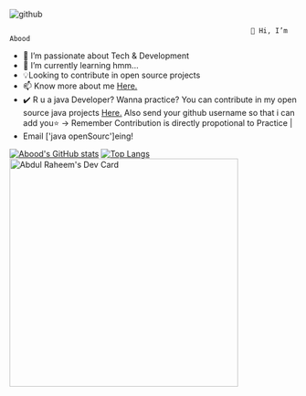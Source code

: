 ![github](https://img.shields.io/badge/GitHub-000000?style=for-the-badge&logo=GitHub&logoColor=white)

                                                               👋 Hi, I’m Abood
                                                               
- 👀 I’m passionate about Tech & Development
- 🌱 I’m currently learning hmm...
- 💡Looking to contribute in open source projects
- 📫 Know more about me <a href="https://dev.page/abood?utm_source=dev.page&utm_medium=site&utm_campaign=share-dialog">Here.</a>
- ✔️ R u a java Developer? Wanna practice? You can contribute in my open source java projects <a href="https://dev.page/abood?utm_source=dev.page&utm_medium=site&utm_campaign=share-dialog">Here.</a> Also send your github username so that i can add you⭐ -> Remember Contribution is directly propotional to Practice |
- Email ['java openSourc']eing!


[![Abood's GitHub stats](https://github-readme-stats.vercel.app/api?username=Abood2284)](https://github.com/Abood2284/github-readme-stats)
[![Top Langs](https://github-readme-stats.vercel.app/api/top-langs/?username=Abood2284)](https://github.com/Abood2284/github-readme-stats)
<a href="https://app.daily.dev/Abood"><img src="https://api.daily.dev/devcards/eb66e5d56d384106887f4adb1266ecbd.png?r=064" width="400" alt="Abdul Raheem's Dev Card"/></a>
<!---
Abood2284/Abood2284 is a ✨ special ✨ repository because its `README.md` (this file) appears on your GitHub profile.
You can click the Preview link to take a look at your changes.
--->
